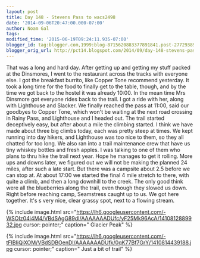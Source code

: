```yaml
---
layout: post
title: Day 148 - Stevens Pass to wacs2498
date: '2014-09-06T20:47:00.000-07:00'
author: Noam Gal
tags:
modified_time: '2015-06-19T09:24:11.935-07:00'
blogger_id: tag:blogger.com,1999:blog-8715620883377891841.post-2772938922452489946
blogger_orig_url: http://pct14.blogspot.com/2014/09/day-148-stevens-pass-to-wacs2498.html
---
```


 That was a long and hard day.
 After getting up and getting my stuff packed at the Dinsmores, I went to the
 restaurant across the tracks with everyone else. I got the breakfast burrito, like Copper Tone recommend yesterday.
 It took a long time for the food to finally get to the table, though, and by the time we got back to the hostel it
 was already 10:00.
 In the mean time Mrs Dinsmore got everyone rides back to the trail. I got a ride with her,
 along with Lighthouse and Slacker. We finally reached the pass at 11:00, said our goodbyes to Copper Tone, which
 won't be waiting at the next road crossing in Rainy Pass, and Lighthouse and I headed out.
 The trail started
 deceptively easy, but after about a mile the climbing started. I think we have made about three big climbs today,
 each was pretty steep at times.
 We kept running into day hikers, and Lighthouse was too nice to them, so they
 all chatted for too long. We also ran into a trail maintenance crew that have us tiny whiskey bottles and fresh
 apples. I was talking to one of them who plans to thru hike the trail next year. Hope he manages to get it
 rolling.
 More ups and downs later, we figured out we will not be making the planned 24 miles, after such a late
 start. But there was a campsite about 2.5 before we can stop at.
 At about 17:00 we started the final 4 mile
 stretch to there, with quite a climb, and then a long downhill to the creek. The only good think were all the
 blueberries along the trail, even though they slowed us down.
 Right before reaching camp, Seamstress caught up
 to us. We got here together. It's s very nice, clear grassy spot, next to a flowing stream.

 
{% include image.html src="https://lh6.googleusercontent.com/-WSOIz04i4M4/VBdSAgG89dI/AAAAAAADUfc/yF25Mk96AcA/1410812889932.jpg cursor: pointer;" caption=" Glacier Peak" %}

 
{% include image.html src="https://lh6.googleusercontent.com/-tFIBIiQiXOM/VBdSDBOenDI/AAAAAAADUfk/0qK77Bf7GrY/1410814439188.jpg cursor: pointer;" caption=" Just a bit of trail" %}

